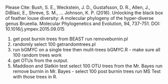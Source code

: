 Please Cite: 
Bush, S. E., Weckstein, J. D., Gustafsson, D. R., Allen, J., DiBlasi, E., Shreve, S. M., ... Johnson, K. P. (2016). Unlocking the black box of feather louse diversity: A molecular phylogeny of the hyper-diverse genus Brueelia. Molecular Phylogenetics and Evolution, 94, 737-751. DOI: 10.1016/j.ympev.2015.09.015


1.  get post burnin trees from BEAST run removeburnin.pl
2.  randomly select 100  getrandomtrees.pl
3.  run bGMYC on a single tree then mulit-trees bGMYC.R - make sure all 100 random trees work
4.  get OTUs from the output.
5.  Maddison and Slatkin test 
          select 100 OTU trees from the Mr. Bayes run
                remove burnin in Mr. Bayes - select 100 post burnin trees
          run MS Test with those trees in R.
